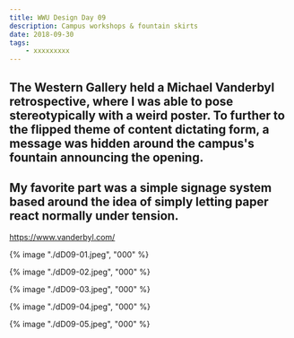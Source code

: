 ```yaml
---
title: WWU Design Day 09
description: Campus workshops & fountain skirts
date: 2018-09-30
tags: 
    - xxxxxxxxx
---
```


The Western Gallery held a Michael Vanderbyl retrospective, where I was able to pose stereotypically with a weird poster. To further to the flipped theme of content dictating form, a message was hidden around the campus's fountain announcing the opening. 
-
My favorite part was a simple signage system based around the idea of simply letting paper react normally under tension.
-

https://www.vanderbyl.com/


{% image "./dD09-01.jpeg", "000" %} 

<div class="two-column">

{% image "./dD09-02.jpeg", "000" %} 

{% image "./dD09-03.jpeg", "000" %} 

{% image "./dD09-04.jpeg", "000" %} 

{% image "./dD09-05.jpeg", "000" %} 

</div>
